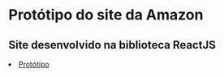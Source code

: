 # Protótipo do site da Amazon
<h2>Site desenvolvido na biblioteca ReactJS</h2>
<li><a href="https://prototype-amazon.vercel.app/">Protótipo</a></li>

